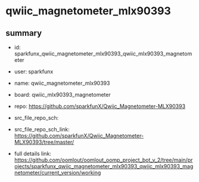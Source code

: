 # qwiic_magnetometer_mlx90393
 
## summary 
* id: sparkfunx_qwiic_magnetometer_mlx90393_qwiic_mlx90393_magnetometer
* user: sparkfunx
* name: qwiic_magnetometer_mlx90393
* board: qwiic_mlx90393_magnetometer
* repo: https://github.com/sparkfunX/Qwiic_Magnetometer-MLX90393



* src_file_repo_sch: 
* src_file_repo_sch_link: https://github.com/sparkfunX/Qwiic_Magnetometer-MLX90393/tree/master/
* full details link: https://github.com/oomlout/oomlout_oomp_project_bot_v_2/tree/main/projects/sparkfunx_qwiic_magnetometer_mlx90393_qwiic_mlx90393_magnetometer/current_version/working  







